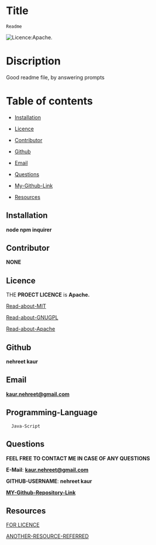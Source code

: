 # Title
```
Readme
```

![Licence:Apache.](https://img.shields.io/badge/Licence-Apache.-green.svg)
 

# Discription 



Good readme file, by answering prompts


# Table of contents


* [Installation](#installation)


* [Licence](#licence)

* [Contributor](#contributor)

* [Github](#github)

* [Email](#email)

* [Questions](#questions)

* [My-Github-Link](#github)

* [Resources](#resources)



## Installation

**node npm inquirer**

## Contributor
**NONE**


## Licence
THE **PROECT LICENCE**   is   **Apache.**


[Read-about-MIT](https://opensource.org/licenses/MIT)

[Read-about-GNUGPL](https://opensource.org/licenses/gpl-3.0)

[Read-about-Apache](https://opensource.org/licenses/Apache-2.0)







## Github 

**nehreet kaur**

## Email

**kaur.nehreet@gmail.com** 

## Programming-Language 
```
  Java-Script
 ```

## Questions

**FEEL FREE TO CONTACT ME IN CASE OF ANY QUESTIONS**

 **E-Mail**:  **kaur.nehreet@gmail.com**

**GITHUB-USERNAME**:  **nehreet kaur**




**[MY-Github-Repository-Link](https://github.com/nehreetkaur/README-GEN)**



## Resources

[FOR LICENCE]( https://shields.io/)


[ANOTHER-RESOURCE-REFERRED](https://gist.github.com/lukas-h/2a5d00690736b4c3a7ba)



